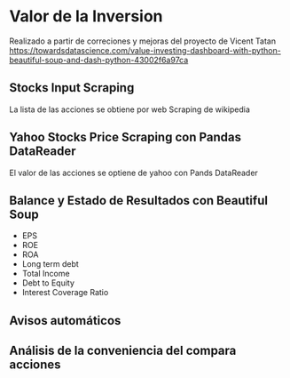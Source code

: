 # Valor de la Inversion
Realizado a partir de correciones y mejoras del proyecto de Vicent Tatan https://towardsdatascience.com/value-investing-dashboard-with-python-beautiful-soup-and-dash-python-43002f6a97ca

## Stocks Input Scraping
La lista de las acciones se obtiene por web Scraping de wikipedia

## Yahoo Stocks Price Scraping con  Pandas DataReader
El valor de las acciones se optiene de yahoo con Pands DataReader

## Balance y Estado de Resultados con Beautiful Soup
* EPS
* ROE
* ROA
* Long term debt
* Total Income
* Debt to Equity
* Interest Coverage Ratio

## Avisos automáticos

## Análisis de la conveniencia del compara acciones


